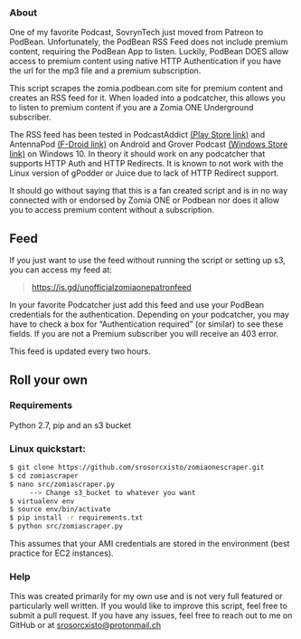### About
One of my favorite Podcast, SovrynTech just moved from Patreon to PodBean. Unfortunately, the PodBean RSS Feed does not
include premium content, requiring the PodBean App to listen. Luckily, PodBean DOES allow access to premium content
using native HTTP Authentication if you have the url for the mp3 file and a premium subscription.

This script scrapes the zomia.podbean.com site for premium content and creates an RSS feed for it. When loaded into a 
podcatcher, this allows you to listen to premium content if you are a Zomia ONE Underground subscriber.

The RSS feed has been tested in PodcastAddict [(Play Store link)](https://play.google.com/store/apps/details?id=com.bambuna.podcastaddict&hl=en_US) and AntennaPod [(F-Droid link)](https://f-droid.org/repository/browse/?fdid=de.danoeh.antennapod) on Android and Grover Podcast [(Windows Store link)](https://www.microsoft.com/en-us/p/grover-podcast/9nblggh6c4bc?activetab=pivot:overviewtab) on Windows 10. In theory it should work on any podcatcher that supports HTTP Auth and HTTP Redirects. It is known to not work with the Linux version of gPodder or Juice due to lack of HTTP Redirect support.

It should go without saying that this is a fan created script and is in no way connected with or endorsed by Zomia ONE
or Podbean nor does it allow you to access premium content without a subscription.


## Feed

If you just want to use the feed without running the script or setting up s3, you can
 access my feed at:

> https://is.gd/unofficialzomiaonepatronfeed

In your favorite Podcatcher just add this feed and use your PodBean credentials
for the authentication. Depending on your podcatcher, you may have to check a box for
“Authentication required” (or similar) to see these fields. If you are not a Premium
subscriber you will receive an 403 error.

This feed is updated every two hours.



## Roll your own

### Requirements

Python 2.7, pip and an s3 bucket

### Linux quickstart:
```bash
$ git clone https://github.com/srosorcxisto/zomiaonescraper.git
$ cd zomiascraper
$ nano src/zomiascraper.py 
     --> Change s3_bucket to whatever you want 
$ virtualenv env
$ source env/bin/activate
$ pip install -r requirements.txt
$ python src/zomiascraper.py

```

This assumes that your AMI credentials are stored in the environment (best practice for EC2 instances). 


### Help

This was created primarily for my own use and is not very full featured or particularly well written. If you would like to improve this script,  feel free to submit a pull request. If you have any issues, feel free to reach out to me on GitHub or at
srosorcxisto@protonmail.ch
